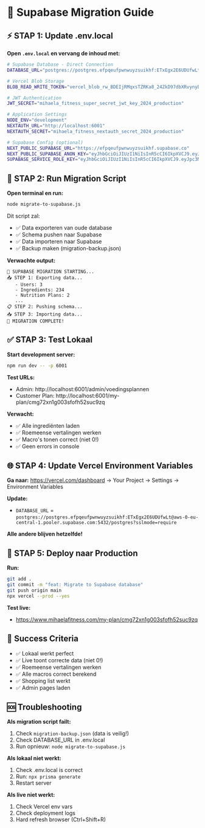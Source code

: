 # 🚀 Supabase Migration Guide

## ⚡ STAP 1: Update .env.local

**Open `.env.local` en vervang de inhoud met:**

```bash
# Supabase Database - Direct Connection  
DATABASE_URL="postgres://postgres.efpqeufpwnwuyzsuikhf:ETxEgx2E6UDUfwLt@aws-0-eu-central-1.pooler.supabase.com:5432/postgres?sslmode=require"

# Vercel Blob Storage
BLOB_READ_WRITE_TOKEN="vercel_blob_rw_BDEIjRMqxsTZRKa8_24ZkD97dbXRvynyDlTAFkRHmagcicX"

# JWT Authentication
JWT_SECRET="mihaela_fitness_super_secret_jwt_key_2024_production"

# Application Settings
NODE_ENV="development"
NEXTAUTH_URL="http://localhost:6001"
NEXTAUTH_SECRET="mihaela_fitness_nextauth_secret_2024_production"

# Supabase Config (optional)
NEXT_PUBLIC_SUPABASE_URL="https://efpqeufpwnwuyzsuikhf.supabase.co"
NEXT_PUBLIC_SUPABASE_ANON_KEY="eyJhbGciOiJIUzI1NiIsInR5cCI6IkpXVCJ9.eyJpc3MiOiJzdXBhYmFzZSIsInJlZiI6ImVmcHFldWZwd253dXl6c3Vpa2hmIiwicm9sZSI6ImFub24iLCJpYXQiOjE3NjAwMTU0MjAsImV4cCI6MjA3NTU5MTQyMH0.HMaeEOgnVRGlLoLWJ2U4RdyrfMfawzhBiig0pazMqVM"
SUPABASE_SERVICE_ROLE_KEY="eyJhbGciOiJIUzI1NiIsInR5cCI6IkpXVCJ9.eyJpc3MiOiJzdXBhYmFzZSIsInJlZiI6ImVmcHFldWZwd253dXl6c3Vpa2hmIiwicm9sZSI6InNlcnZpY2Vfcm9sZSIsImlhdCI6MTc2MDAxNTQyMCwiZXhwIjoyMDc1NTkxNDIwfQ.GorUXRP5ya0z-42VD77tEQ8_vL36vMFXHBJ3-qNP3tk"
```

## 🚀 STAP 2: Run Migration Script

**Open terminal en run:**

```bash
node migrate-to-supabase.js
```

Dit script zal:
- ✅ Data exporteren van oude database
- ✅ Schema pushen naar Supabase  
- ✅ Data importeren naar Supabase
- ✅ Backup maken (migration-backup.json)

**Verwachte output:**
```
🚀 SUPABASE MIGRATION STARTING...
📤 STEP 1: Exporting data...
   - Users: 3
   - Ingredients: 234
   - Nutrition Plans: 2
   ...
📋 STEP 2: Pushing schema...
📥 STEP 3: Importing data...
🎉 MIGRATION COMPLETE!
```

## ✅ STAP 3: Test Lokaal

**Start development server:**

```bash
npm run dev -- -p 6001
```

**Test URLs:**
- Admin: http://localhost:6001/admin/voedingsplannen
- Customer Plan: http://localhost:6001/my-plan/cmg72xn1g003sfofh52suc9zq

**Verwacht:**
- ✅ Alle ingrediënten laden
- ✅ Roemeense vertalingen werken
- ✅ Macro's tonen correct (niet 0!)
- ✅ Geen errors in console

## 🌐 STAP 4: Update Vercel Environment Variables

**Ga naar:** https://vercel.com/dashboard → Your Project → Settings → Environment Variables

**Update:**
- `DATABASE_URL` = `postgres://postgres.efpqeufpwnwuyzsuikhf:ETxEgx2E6UDUfwLt@aws-0-eu-central-1.pooler.supabase.com:5432/postgres?sslmode=require`

**Alle andere blijven hetzelfde!**

## 🚀 STAP 5: Deploy naar Production

**Run:**

```bash
git add .
git commit -m "feat: Migrate to Supabase database"
git push origin main
npx vercel --prod --yes
```

**Test live:**
- https://www.mihaelafitness.com/my-plan/cmg72xn1g003sfofh52suc9zq

## 🎉 Success Criteria

- ✅ Lokaal werkt perfect
- ✅ Live toont correcte data (niet 0!)
- ✅ Roemeense vertalingen werken
- ✅ Alle macros correct berekend
- ✅ Shopping list werkt
- ✅ Admin pages laden

## 🆘 Troubleshooting

**Als migration script failt:**
1. Check `migration-backup.json` (data is veilig!)
2. Check DATABASE_URL in .env.local
3. Run opnieuw: `node migrate-to-supabase.js`

**Als lokaal niet werkt:**
1. Check .env.local is correct
2. Run: `npx prisma generate`
3. Restart server

**Als live niet werkt:**
1. Check Vercel env vars
2. Check deployment logs
3. Hard refresh browser (Ctrl+Shift+R)

